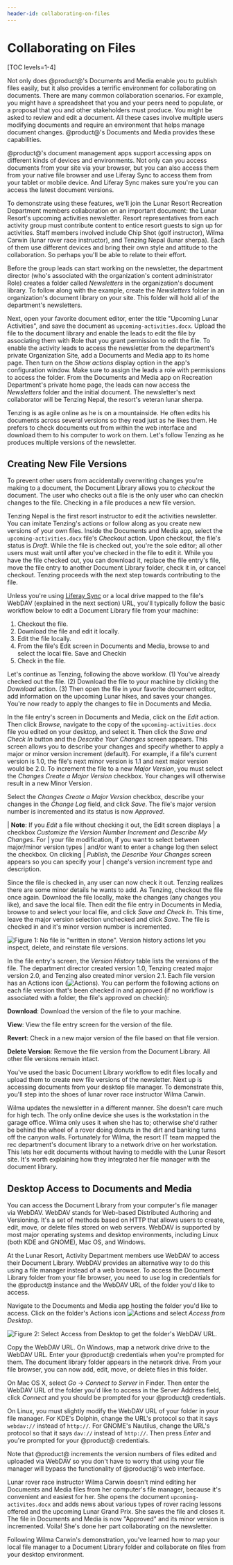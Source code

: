 ```yaml
---
header-id: collaborating-on-files
---
```


# Collaborating on Files

[TOC levels=1-4]

Not only does @product@'s Documents and Media enable you to publish files
easily, but it also provides a terrific environment for collaborating on
documents. There are many common collaboration scenarios. For example, you might
have a spreadsheet that you and your peers need to populate, or a proposal that
you and other stakeholders must produce. You might be asked to review and edit a
document. All these cases involve multiple users modifying documents and require
an environment that helps manage document changes. @product@'s Documents and 
Media provides these capabilities. 

@product@'s document management apps support accessing apps on different
kinds of devices and environments. Not only can you access documents from your
site via your browser, but you can also access them from your native file
browser and use Liferay Sync to access them from your tablet or mobile device.
And Liferay Sync makes sure you're you can access the latest document versions. 

To demonstrate using these features, we'll join the Lunar Resort Recreation
Department members collaboration on an important document: the Lunar Resort's
upcoming activities newsletter. Resort representatives from each activity group
must contribute content to entice resort guests to sign up for activities. Staff
members involved include Chip Shot (golf instructor), Wilma Carwin (lunar rover
race instructor), and Tenzing Nepal (lunar sherpa). Each of them use different
devices and bring their own style and attitude to the collaboration. So perhaps
you'll be able to relate to their effort.

Before the group leads can start working on the newsletter, the department
director (who's associated with the organization's content administrator Role)
creates a folder called *Newsletters* in the organization's document library. To
follow along with the example, create the *Newsletters* folder in an
organization's document library on your site. This folder will hold all of the
department's newsletters.

Next, open your favorite document editor, enter the title "Upcoming Lunar
Activities", and save the document as `upcoming-activities.docx`. Upload the
file to the document library and enable the leads to edit the file by
associating them with Role that you grant permission to edit the file. To enable
the activity leads to access the newsletter from the department's private
Organization Site, add a Documents and Media app to its home page. Then turn on
the *Show actions* display option in the app's configuration window. Make sure
to assign the leads a role with permissions to access the folder. From the
Documents and Media app on Recreation Department's private home page, the leads
can now access the *Newsletters* folder and the initial document. The
newsletter's next collaborator will be Tenzing Nepal, the resort's veteran lunar
sherpa.

Tenzing is as agile online as he is on a mountainside. He often edits his
documents across several versions so they read just as he likes them. He prefers
to check documents out from within the web interface and download them to his
computer to work on them. Let's follow Tenzing as he produces multiple versions
of the newsletter. 

## Creating New File Versions

To prevent other users from accidentally overwriting changes you're making to a
document, the Document Library allows you to *checkout* the document. The user
who checks out a file is the only user who can checkin changes to the file.
Checking in a file produces a new file version. 

Tenzing Nepal is the first resort instructor to edit the activities newsletter.
You can imitate Tenzing's actions or follow along as you create new versions of
your own files. Inside the Documents and Media app, select the
`upcoming-activities.docx` file's *Checkout* action. Upon checkout, the file's
status is *Draft*. While the file is checked out, you're the sole editor; all
other users must wait until after you've checked in the file to edit it. While
you have the file checked out, you can download it, replace the file entry's
file, move the file entry to another Document Library folder, check it in, or
cancel checkout. Tenzing proceeds with the next step towards contributing to the
file.

Unless you're using
[Liferay Sync](/docs/7-0/user/-/knowledge_base/u/using-liferay-sync-on-your-desktop)
or a local drive mapped to the file's WebDAV (explained in the next section)
URL, you'll typically follow the basic workflow below to edit a Document Library
file from your machine:

1. Checkout the file.
2. Download the file and edit it locally.
3. Edit the file locally.
4. From the file's Edit screen in Documents and Media, browse to and select the
   local file. Save and Checkin
5. Check in the file.

Let's continue as Tenzing, following the above worklow. (1) You've already
checked out the file. (2) Download the file to your machine by clicking the
*Download* action. (3) Then open the file in your favorite document editor, add
information on the upcoming Lunar hikes, and saves your changes. You're now
ready to apply the changes to file in Documents and Media.

In the file entry's screen in Documents and Media, click on the *Edit* action.
Then click *Browse*, navigate to the copy of the `upcoming-activities.docx` file
you edited on your desktop, and select it. Then click the *Save and Check In*
button and the *Describe Your Changes* screen appears. This screen allows you to
describe your changes and specify whether to apply a major or minor version
increment (default). For example, if a file's current version is 1.0, the file's
next minor version is 1.1 and next major version would be 2.0. To increment the
file to a new *Major Version*, you must select the *Changes Create a Major
Version* checkbox. Your changes will otherwise result in a new Minor Version.

Select the *Changes Create a Major Version* checkbox, describe your changes in
the *Change Log* field, and click *Save*. The file's major version number is
incremented and its status is now *Approved*.

| **Note**: If you *Edit* a file without checking it out, the Edit screen displays
| a checkbox *Customize the Version Number Increment and Describe My Changes*. For
| your file modification, if you want to select between major/minor version types
| and/or want to enter a change log then select the checkbox. On clicking
| *Publish*, the *Describe Your Changes* screen appears so you can specify your
| change's version increment type and description.

Since the file is checked in, any user can now check it out. Tenzing realizes
there are some minor details he wants to add. As Tenzing, checkout the file once
again. Download the file locally, make the changes (any changes you like), and
save the local file. Then edit the file entry in Documents in Media, browse to
and select your local file, and click *Save and Check In*. This time, leave the
major version selection unchecked and click *Save*. The file is checked in and
it's minor version number is incremented. 

![Figure 1: No file is "written in stone". Version history actions let you inspect, delete, and reinstate file versions.](../../../../images/dm-file-version-actions.png)

In the file entry's screen, the *Version History* table lists the versions of
the file. The department director created version 1.0, Tenzing created major
version 2.0, and Tenzing also created minor version 2.1. Each file version has
an Actions icon (![Actions](../../../../images/icon-actions.png)). You
can perform the following actions on each file version that's been checked in
and approved (if no workflow is associated with a folder, the file's approved on
checkin):

**Download**: Download the version of the file to your machine.

**View**: View the file entry screen for the version of the file.

**Revert**: Check in a new major version of the file based on that file version.

**Delete Version**: Remove the file version from the Document Library. All other
file versions remain intact.

You've used the basic Document Library workflow to edit files locally and upload
them to create new file versions of the newsletter. Next up is accessing
documents from your desktop file manager. To demonstrate this, you'll step into
the shoes of lunar rover race instructor Wilma Carwin.

Wilma updates the newsletter in a different manner. She doesn't care much for
high tech. The only online device she uses is the workstation in the garage
office. Wilma only uses it when she has to; otherwise she'd rather be behind the
wheel of a rover doing donuts in the dirt and banking turns off the canyon
walls. Fortunately for Wilma, the resort IT team mapped the rec department's
document library to a network drive on her workstation. This lets her edit
documents without having to meddle with the Lunar Resort site. It's worth
explaining how they integrated her file manager with the document library. 

## Desktop Access to Documents and Media

You can access the Document Library from your computer's file manager via
WebDAV. WebDAV stands for Web-based Distributed Authoring and Versioning. It's a
set of methods based on HTTP that allows users to create, edit, move, or delete
files stored on web servers. WebDAV is supported by most major operating systems
and desktop environments, including Linux (both KDE and GNOME), Mac OS, and
Windows.

At the Lunar Resort, Activity Department members use WebDAV to access their
Document Library. WebDAV provides an alternative way to do this using a file
manager instead of a web browser. To access the Document Library folder from
your file browser, you need to use log in credentials for the @product@
instance and the WebDAV URL of the folder you'd like to access.

Navigate to the Documents and Media app hosting the folder you'd like to access.
Click on the folder's Actions icon ![Actions](../../../../images/icon-actions.png)
and select *Access from Desktop*.

![Figure 2: Select *Access from Desktop* to get the folder's WebDAV URL.](../../../../images/dm-access-from-desktop-action.png)

Copy the WebDAV URL. On Windows, map a network drive drive to the WebDAV URL.
Enter your @product@ credentials when you're prompted for them. The document
library folder appears in the network drive. From your file browser, you can now
add, edit, move, or delete files in this folder.

On Mac OS X, select *Go* &rarr; *Connect to Server* in Finder. Then enter the
WebDAV URL of the folder you'd like to access in the Server Address field, click
*Connect* and you should be prompted for your @product@ credentials.

On Linux, you must slightly modify the WebDAV URL of your folder in your file
manager. For KDE's Dolphin, change the URL's protocol so that it says 
`webdav://` instead of `http://`. For GNOME's Nautilus, change the URL's 
protocol so that it says `dav://` instead of `http://`. Then press *Enter* and
you're prompted for your @product@ credentials.

Note that @product@ increments the version numbers of files edited and uploaded 
via WebDAV so you don't have to worry that using your file manager will bypass 
the functionality of @product@'s web interface. 

Lunar rover race instructor Wilma Carwin doesn't mind editing her Documents and
Media files from her computer's file manager, because it's convenient and
easiest for her. She opens the document `upcoming-activites.docx` and adds news
about various types of rover racing lessons offered and the upcoming Lunar Grand
Prix. She saves the file and closes it. The file in Documents and Media is now
"Approved" and its minor version is incremented. Voila! She's done her part
collaborating on the newsletter.

Following Wilma Carwin's demonstration, you've learned how to map your local
file manager to a Document Library folder and collaborate on files from your
desktop environment. 
